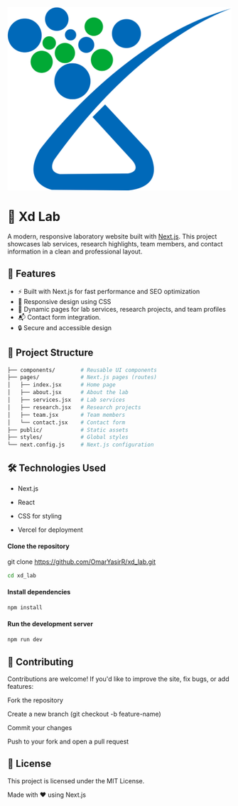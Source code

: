 
![Alt text](public/images/logo.png)


# 🧪 Xd Lab

A modern, responsive laboratory website built with [Next.js](https://nextjs.org/). This project showcases lab services, research highlights, team members, and contact information in a clean and professional layout.

## 🚀 Features

- ⚡ Built with Next.js for fast performance and SEO optimization
- 🎨 Responsive design using CSS
- 🧬 Dynamic pages for lab services, research projects, and team profiles
- 📬 Contact form integration.
- 🔒 Secure and accessible design

## 📁 Project Structure

```bash
├── components/        # Reusable UI components
├── pages/             # Next.js pages (routes)
│   ├── index.jsx      # Home page
│   ├── about.jsx      # About the lab
│   ├── services.jsx   # Lab services
│   ├── research.jsx   # Research projects
│   ├── team.jsx       # Team members
│   └── contact.jsx    # Contact form
├── public/            # Static assets
├── styles/            # Global styles
└── next.config.js     # Next.js configuration
```

 ## 🛠️ Technologies Used


- Next.js

- React

- CSS for styling

- Vercel for deployment


#### Clone the repository
git clone https://github.com/OmarYasirR/xd_lab.git

```bash
cd xd_lab
```

#### Install dependencies
```bash
npm install
```

#### Run the development server
```bash
npm run dev
```

## 🤝  Contributing

Contributions are welcome! If you'd like to improve the site, fix bugs, or add features:

Fork the repository

Create a new branch (git checkout -b feature-name)

Commit your changes

Push to your fork and open a pull request

## 📄 License
This project is licensed under the MIT License.

Made with ❤️ using Next.js

